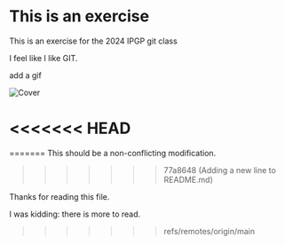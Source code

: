 # This is an exercise

This is an exercise for the 2024 IPGP git class

I feel like I like GIT.

add a gif

![Cover](https://f.hellowork.com/blogdumoderateur/2013/02/nyan-cat-gif-1.gif)

<<<<<<< HEAD
=======
=======
This should be a non-conflicting modification.
>>>>>>> 77a8648 (Adding a new line to README.md)

Thanks for reading this file.

I was kidding: there is more to read.
>>>>>>> refs/remotes/origin/main
